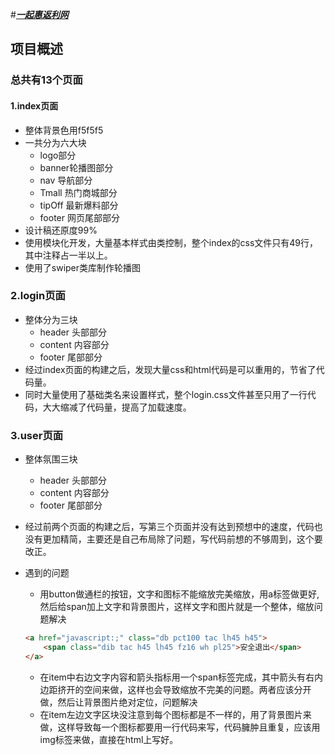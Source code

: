 
#[***一起惠返利网***](https://yan7.github.io/webMobile/)

## 项目概述

### 总共有13个页面

#### 1.index页面

- 整体背景色用f5f5f5
- 一共分为六大块
	+ logo部分
	+ banner轮播图部分
	+ nav 导航部分
	+ Tmall 热门商城部分
	+ tipOff 最新爆料部分
	+ footer 网页尾部部分
- 设计稿还原度99%
- 使用模块化开发，大量基本样式由类控制，整个index的css文件只有49行，其中注释占一半以上。
- 使用了swiper类库制作轮播图

### 2.login页面

- 整体分为三块
	+ header 头部部分
	+ content 内容部分
	+ footer 尾部部分
- 经过index页面的构建之后，发现大量css和html代码是可以重用的，节省了代码量。
- 同时大量使用了基础类名来设置样式，整个login.css文件甚至只用了一行代码，大大缩减了代码量，提高了加载速度。

### 3.user页面
- 整体氛围三块
	+ header 头部部分
	+ content 内容部分
	+ footer 尾部部分
- 经过前两个页面的构建之后，写第三个页面并没有达到预想中的速度，代码也没有更加精简，主要还是自己布局除了问题，写代码前想的不够周到，这个要改正。
- 遇到的问题
	+ 用button做通栏的按钮，文字和图标不能缩放完美缩放，用a标签做更好,然后给span加上文字和背景图片，这样文字和图片就是一个整体，缩放问题解决

	```html
	<a href="javascript:;" class="db pct100 tac lh45 h45">
		<span class="dib tac h45 lh45 fz16 wh pl25">安全退出</span>
	</a>
	```

	+ 在item中右边文字内容和箭头指标用一个span标签完成，其中箭头有右内边距挤开的空间来做，这样也会导致缩放不完美的问题。两者应该分开做，然后让背景图片绝对定位，问题解决
	+ 在item左边文字区块没注意到每个图标都是不一样的，用了背景图片来做，这样导致每一个图标都要用一行代码来写，代码臃肿且重复，应该用img标签来做，直接在html上写好。




